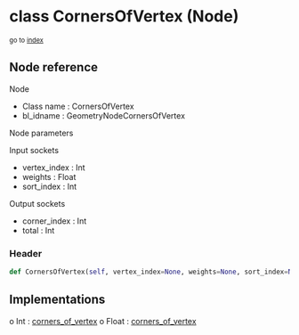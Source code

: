 # class CornersOfVertex (Node)

<sub>go to [index](/docs/index.md)</sub>

## Node reference

Node
 - Class name : CornersOfVertex
 - bl_idname : GeometryNodeCornersOfVertex

Node parameters

Input sockets
 - vertex_index : Int
 - weights : Float
 - sort_index : Int

Output sockets
 - corner_index : Int
 - total : Int

### Header

``` python
def CornersOfVertex(self, vertex_index=None, weights=None, sort_index=None, node_label=None, node_color=None):
```

## Implementations

o Int : [corners_of_vertex](/docs/GeoNodes_classes/Int.md#corners_of_vertex) 
o Float : [corners_of_vertex](/docs/GeoNodes_classes/Float.md#corners_of_vertex) 

